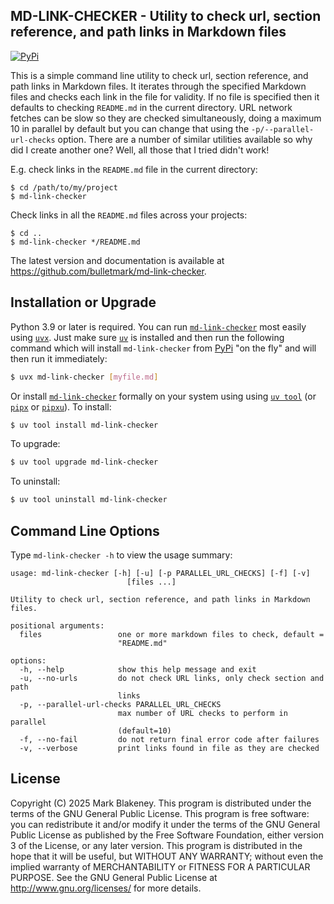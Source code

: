 ## MD-LINK-CHECKER - Utility to check url, section reference, and path links in Markdown files
[![PyPi](https://img.shields.io/pypi/v/md-link-checker)](https://pypi.org/project/md-link-checker/)

This is a simple command line utility to check url, section reference, and path
links in Markdown files. It iterates through the specified Markdown files and
checks each link in the file for validity. If no file is specified then it
defaults to checking `README.md` in the current directory. URL network fetches
can be slow so they are checked simultaneously, doing a maximum 10 in parallel
by default but you can change that using the `-p/--parallel-url-checks` option.
There are a number of similar utilities available so why did I create another
one? Well, all those that I tried didn't work!

E.g. check links in the `README.md` file in the current directory:

```
$ cd /path/to/my/project
$ md-link-checker
```

Check links in all the `README.md` files across your projects:

```
$ cd ..
$ md-link-checker */README.md
```

The latest version and documentation is available at
https://github.com/bulletmark/md-link-checker.

## Installation or Upgrade

Python 3.9 or later is required. You can run
[`md-link-checker`][md-link-checker] most easily using [`uvx`][uvx]. Just make
sure [`uv`][uv] is installed and then run the following command which will
install `md-link-checker` from [PyPi][md-link-checker-py] "on the fly" and will
then run it immediately:

```sh
$ uvx md-link-checker [myfile.md]
```

Or install [`md-link-checker`][md-link-checker] formally on your system using
using [`uv tool`][uvtool] (or [`pipx`][pipx] or [`pipxu`][pipxu]). To install:

```sh
$ uv tool install md-link-checker
```

To upgrade:

```sh
$ uv tool upgrade md-link-checker
```

To uninstall:

```sh
$ uv tool uninstall md-link-checker
```

## Command Line Options

Type `md-link-checker -h` to view the usage summary:

```
usage: md-link-checker [-h] [-u] [-p PARALLEL_URL_CHECKS] [-f] [-v]
                          [files ...]

Utility to check url, section reference, and path links in Markdown files.

positional arguments:
  files                 one or more markdown files to check, default =
                        "README.md"

options:
  -h, --help            show this help message and exit
  -u, --no-urls         do not check URL links, only check section and path
                        links
  -p, --parallel-url-checks PARALLEL_URL_CHECKS
                        max number of URL checks to perform in parallel
                        (default=10)
  -f, --no-fail         do not return final error code after failures
  -v, --verbose         print links found in file as they are checked
```

## License

Copyright (C) 2025 Mark Blakeney. This program is distributed under the
terms of the GNU General Public License. This program is free software:
you can redistribute it and/or modify it under the terms of the GNU
General Public License as published by the Free Software Foundation,
either version 3 of the License, or any later version. This program is
distributed in the hope that it will be useful, but WITHOUT ANY
WARRANTY; without even the implied warranty of MERCHANTABILITY or
FITNESS FOR A PARTICULAR PURPOSE. See the GNU General Public License at
<http://www.gnu.org/licenses/> for more details.

[md-link-checker]: https://github.com/bulletmark/md-link-checker
[md-link-checker-py]: https://pypi.org/project/md-link-checker
[uv]: https://docs.astral.sh/uv/
[uvtool]: https://docs.astral.sh/uv/guides/tools/#using-tools
[uvx]: https://docs.astral.sh/uv/guides/tools/#using-tools
[pipx]: https://github.com/pypa/pipx
[pipxu]: https://github.com/bulletmark/pipxu

<!-- vim: se ai syn=markdown: -->

